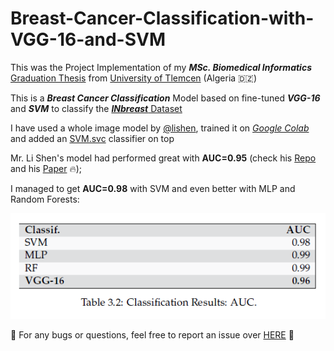 # Breast-Cancer-Classification-with-VGG-16-and-SVM

This was the Project Implementation of my _**MSc. Biomedical Informatics**_ [Graduation Thesis](https://www.researchgate.net/publication/361441022_Medical_Images_Classification_Based_on_Deep_Features_Extraction_Exploiting_Transfer_Learning) from [University of Tlemcen](https://ft.univ-tlemcen.dz) (Algeria :algeria:)

This is a **_Breast Cancer Classification_** Model based on fine-tuned **_VGG-16_** and _**SVM**_ to classify the [**_INbreast_** Dataset](https://drive.google.com/file/d/19n-p9p9C0eCQA1ybm6wkMo-bbeccT_62/view?usp=sharing)

I have used a whole image model by [@lishen](https://github.com/lishen), trained it on [_Google Colab_](https://colab.research.google.com) and added an [SVM.svc](https://scikit-learn.org/stable/modules/generated/sklearn.svm.SVC.html) classifier on top

Mr. Li Shen's model had performed great with **AUC=0.95** (check his [Repo](https://github.com/lishen/end2end-all-conv) and his [Paper](https://arxiv.org/abs/1708.09427) :fire:);

I managed to get **AUC=0.98** with SVM and even better with MLP and Random Forests:

![AUC-results](assets/images/AUC-results.PNG)

:rotating_light: For any bugs or questions, feel free to report an issue over [HERE](https://github.com/iamaminebriki/Breast-Cancer-Classification-with-VGG16-and-SVM/issues) :triangular_flag_on_post:

